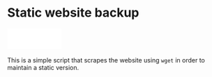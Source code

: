 # Static website backup

![website files downloading with wget](./screenshot.svg)

This is a simple script that scrapes the website using `wget` in order to maintain a static version.
